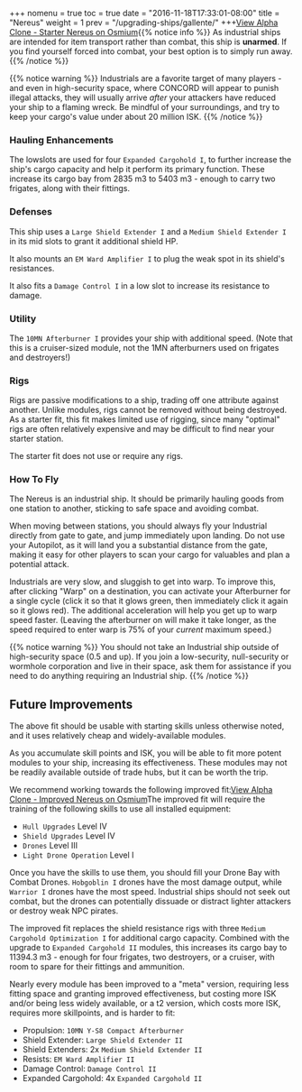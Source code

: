 +++ nomenu = true toc = true date = "2016-11-18T17:33:01-08:00" title = "Nereus" weight = 1 prev = "/upgrading-ships/gallente/" +++<object type="image/svg+xml" data="https://o.smium.org/api/convert/118516/svg/118516-alpha-clone---starter-nereus.svg?privatetoken=5237141386821632"><a href="https://o.smium.org/loadout/private/118516/5237141386821632">View Alpha Clone - Starter Nereus on Osmium</a></object>{{% notice info %}} As industrial ships are intended for item transport rather than combat, this ship is **unarmed**. If you find yourself forced into combat, your best option is to simply run away. {{% /notice %}}

{{% notice warning %}} Industrials are a favorite target of many players - and even in high-security space, where CONCORD will appear to punish illegal attacks, they will usually arrive *after* your attackers have reduced your ship to a flaming wreck. Be mindful of your surroundings, and try to keep your cargo's value under about 20 million ISK. {{% /notice %}}

### Hauling Enhancements

The lowslots are used for four `Expanded Cargohold I`, to further increase the ship's cargo capacity and help it perform its primary function. These increase its cargo bay from 2835 m3 to 5403 m3 - enough to carry two frigates, along with their fittings.

### Defenses

This ship uses a `Large Shield Extender I` and a `Medium Shield Extender I` in its mid slots to grant it additional shield HP.

It also mounts an `EM Ward Amplifier I` to plug the weak spot in its shield's resistances.

It also fits a `Damage Control I` in a low slot to increase its resistance to damage.

### Utility

The `10MN Afterburner I` provides your ship with additional speed. (Note that this is a cruiser-sized module, not the 1MN afterburners used on frigates and destroyers!)

### Rigs

Rigs are passive modifications to a ship, trading off one attribute against another. Unlike modules, rigs cannot be removed without being destroyed. As a starter fit, this fit makes limited use of rigging, since many "optimal" rigs are often relatively expensive and may be difficult to find near your starter station.

The starter fit does not use or require any rigs.

### How To Fly

The Nereus is an industrial ship. It should be primarily hauling goods from one station to another, sticking to safe space and avoiding combat.

When moving between stations, you should always fly your Industrial directly from gate to gate, and jump immediately upon landing. Do not use your Autopilot, as it will land you a substantial distance from the gate, making it easy for other players to scan your cargo for valuables and plan a potential attack.

Industrials are very slow, and sluggish to get into warp. To improve this, after clicking "Warp" on a destination, you can activate your Afterburner for a single cycle (click it so that it glows green, then immediately click it again so it glows red). The additional acceleration will help you get up to warp speed faster. (Leaving the afterburner on will make it take longer, as the speed required to enter warp is 75% of your *current* maximum speed.)

{{% notice warning %}} You should not take an Industrial ship outside of high-security space (0.5 and up). If you join a low-security, null-security or wormhole corporation and live in their space, ask them for assistance if you need to do anything requiring an Industrial ship. {{% /notice %}}

## Future Improvements

The above fit should be usable with starting skills unless otherwise noted, and it uses relatively cheap and widely-available modules.

As you accumulate skill points and ISK, you will be able to fit more potent modules to your ship, increasing its effectiveness. These modules may not be readily available outside of trade hubs, but it can be worth the trip.

We recommend working towards the following improved fit:<object type="image/svg+xml" data="https://o.smium.org/api/convert/118517/svg/118517-alpha-clone---improved-nereus.svg?privatetoken=8704086164073611264"><a href="https://o.smium.org/loadout/private/118517/8704086164073611264">View Alpha Clone - Improved Nereus on Osmium</a></object>The improved fit will require the training of the following skills to use all installed equipment:

* `Hull Upgrades` Level IV
* `Shield Upgrades` Level IV
* `Drones` Level III
* `Light Drone Operation` Level I

Once you have the skills to use them, you should fill your Drone Bay with Combat Drones. `Hobgoblin I` drones have the most damage output, while `Warrior I` drones have the most speed. Industrial ships should not seek out combat, but the drones can potentially dissuade or distract lighter attackers or destroy weak NPC pirates.

The improved fit replaces the shield resistance rigs with three `Medium Cargohold Optimization I` for additional cargo capacity. Combined with the upgrade to `Expanded Cargohold II` modules, this increases its cargo bay to 11394.3 m3 - enough for four frigates, two destroyers, or a cruiser, with room to spare for their fittings and ammunition.

Nearly every module has been improved to a "meta" version, requiring less fitting space and granting improved effectiveness, but costing more ISK and/or being less widely available, or a t2 version, which costs more ISK, requires more skillpoints, and is harder to fit:

* Propulsion: `10MN Y-S8 Compact Afterburner`
* Shield Extender: `Large Shield Extender II`
* Shield Extenders: 2x `Medium Shield Extender II`
* Resists: `EM Ward Amplifier II`
* Damage Control: `Damage Control II`
* Expanded Cargohold: 4x `Expanded Cargohold II`